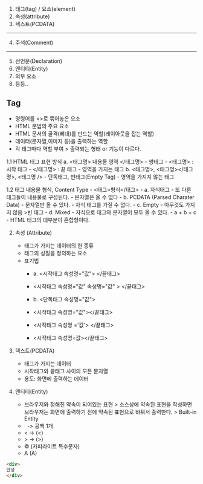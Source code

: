 1. 태그(tag) / 요소(element)
2. 속성(attribute)
3. 텍스트(PCDATA)
---
4. 주석(Comment)
---
5. 선언문(Declaration)
6. 엔티티(Entity)
7. 외부 요소
8. 등등..



## Tag

- 명령어를 <>로 묶어놓은 요소
- HTML 문법의  주요 요소
- HTML 문서의 골격(뼈대)를 만드는 역할(레이아웃을 잡는 역할)
- 데이터(문자열,이미지 등)을 출력하는 역할
- 각 태그마다 역할 부여 > 출력되는 형태 or 기능이 다르다.


1.1 HTML 태그 표현 방식
	a. <태그명> 내용물 영역 </태그명>
		- 쌍태그
		- <태그명> : 시작 태그
		- </태그명> : 끝 태그
		- 영역을 가지는 태그
	b. <태그명>, <태그명></태그명>, <태그명 />
		- 단독태그, 빈태그(Empty Tag)
		- 영역을 가지지 않는 태그


1.2 태그 내용물 형식, Content Type
		-  <태그>형식</태그>
		- a. 자식태그
			- 또 다른 태그들이 내용물로 구성된다.
			- 문자열은 올 수 없다
		- b. PCDATA (Parsed Charater Data)
			- 문자열만 올 수 있다.
			- 자식 태그를 가질 수 없다.
		- c. Empty
			- 아무것도 가지지 않음 >빈 태그
		- d. Mixed
			- 자식으로  태그와 문자열이 모두 올 수 있다.
			- a + b + c 
			- HTML 태그의 대부분이 혼합형이다.


2. 속성 (Attribute)
	- 태그가 가지는 데이터의 한 종류
	- 태그의 성질을 정의하는 요소 
	- 표기법
		- a. <시작태그 속성명="값"> </끝태그>
		-  <시작태그 속성명="값" 속성명="값" > </끝태그>
		- b. <단독태그 속성명="값">


		- <시작태그 속성명="값"></끝태그>
		- <시작태그 속성명 ='값'> </끝태그>
		- <시작태그 속성명=값></끝태그>



3. 텍스트(PCDATA)
	- 태그가 가지는 데이터
	- 시작태그와 끝태그 사이의 모든 문자열
	- 용도: 화면에 출력하는 데이터




6. 엔티티(Entity)
	- 브라우저와 정해진 약속이 되어있는 표현 > 소스상에 약속된 표현을 작성하면 브라우저는 화면에 출력하기 전에 약속된 표현으로 바꿔서 출력한다. > Built-in Entity
	- &nbsp; -> 공백 1개 
	- &lt; -> (<)
	- &gt; -> (>)
	- &copy;  (카피라이트 특수문자)
	- &#65; (A)














```html
<div>
안녕
</div>

```

